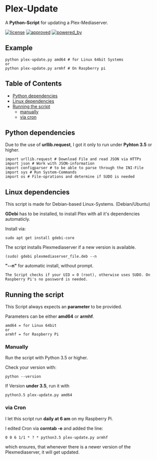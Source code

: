 # Plex-Update

A **Python-Script** for updating a Plex-Mediaserver.

[![license](https://img.shields.io/github/license/mashape/apistatus.svg?style=plastic)](https://github.com/mmuyakwa/bash-scripts/blob/master/LICENSE) [![approved](https://img.shields.io/badge/approved-by%20Mein%20Nachbar-green.svg?style=plastic)](https://encrypted.google.com/search?q=steffen+held) [![powered_by](https://img.shields.io/badge/part%20of-Likando%20Publishing-red.svg?style=plastic)](https://www.likando.de)

## Example

    python plex-update.py amd64 # for Linux 64bit Systems
    or
    python plex-update.py armhf # On Raspberry pi

## Table of Contents

<!-- toc -->

* [Python dependencies](#python-dependencies)
* [Linux dependencies](#linux-dependencies)
* [Running the script](#running-the-script)
  * [manually](#manually)
  * [via cron](#via-cron)

<!-- toc stop -->

## Python dependencies

Due to the use of **urllib.request**, I got it only to run under **Pyhton 3.5** or higher.

    import urllib.request # Download File and read JSON via HTTPs
    import json # Work with JSON-information
    import configparser # to be able to parse through the INI-File
    import sys # Run System-Commands
    import os # File-oprations and determine if SUDO is needed

## Linux dependencies

This script is made for Debian-based Linux-Systems. (Debian/Ubuntu)

**GDebi** has to be installed, to install Plex with all it's dependencies automaticly.

Install via:

    sudo apt get install gdebi-core

The script installs Plexmediaserver if a new version is available.

    (sudo) gdebi plexmediaserver_file.deb --n

**"--n"** for automatic install, without prompt.

`The Script checks if your UID = 0 (root), otherwise uses SUDO. On Raspberry Pi's no password is needed.`

## Running the script

This Script always expects an **parameter** to be provided.

Parameters can be either **amd64** or **armhf**.

    amd64 = for Linux 64bit
    or
    armhf = for Raspberry Pi

### Manually

Run the script with Python 3.5 or higher.

Check your version with:

    python --version

If Version **under 3.5**, run it with

    python3.5 plex-update.py amd64

### via Cron

I let this script run **daily at 6 am** on my Raspberry Pi.

I edited Cron via **corntab -e** and added the line:

    0 0 6 1/1 * ? * python3.5 plex-update.py armhf

which ensures, that whenever there is a newer version of the Plexmediaserver, it will get updated.
